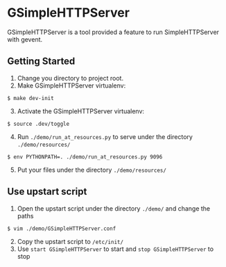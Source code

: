 # GSimpleHTTPServer
GSimpleHTTPServer is a tool provided a feature to run SimpleHTTPServer with gevent.

## Getting Started
 1. Change you directory to project root.
 2. Make GSimpleHTTPServer virtualenv:
  ```
  $ make dev-init
  ```
  
 3. Activate the GSimpleHTTPServer virtualenv:
  ```
  $ source .dev/toggle
  ```
  
 4. Run `./demo/run_at_resources.py` to serve under the directory `./demo/resources/`
  ```
  $ env PYTHONPATH=. ./demo/run_at_resources.py 9096
  ```
  
 5. Put your files under the directory `./demo/resources/`

## Use upstart script
 1. Open the upstart script under the directory `./demo/` and change the paths
  ```
  $ vim ./demo/GSimpleHTTPServer.conf
  ```
  
 2. Copy the upstart script to `/etc/init/`
 3. Use `start GSimpleHTTPServer` to start and `stop GSimpleHTTPServer` to stop
